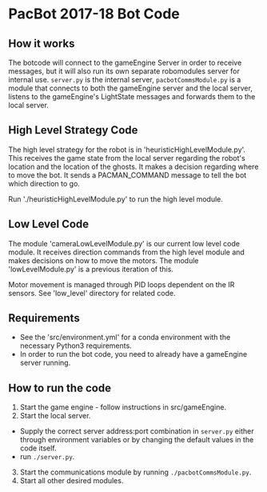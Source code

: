 # PacBot 2017-18 Bot Code

## How it works

The botcode will connect to the gameEngine Server in order to receive messages, but it will also run its own separate robomodules server for internal use. `server.py` is the internal server, `pacbotCommsModule.py` is a module that connects to both the gameEngine server and the local server, listens to the gameEngine's LightState messages and forwards them to the local server. 

## High Level Strategy Code

The high level strategy for the robot is in 'heuristicHighLevelModule.py'. This receives the game state from the local server regarding the robot's location and the location of the ghosts. It makes a decision regarding where to move the bot. It sends a PACMAN_COMMAND message to tell the bot which direction to go.

Run './heuristicHighLevelModule.py' to run the high level module.


## Low Level Code

The module 'cameraLowLevelModule.py' is our current low level code module. It receives direction commands from the high level module and makes decisions on how to move the motors. The module 'lowLevelModule.py' is a previous iteration of this.

Motor movement is managed through PID loops dependent on the IR sensors. See 'low_level' directory for related code.


## Requirements

- See the 'src/environment.yml' for a conda environment with the necessary Python3 requirements.
- In order to run the bot code, you need to already have a gameEngine server running.

## How to run the code

1. Start the game engine - follow instructions in src/gameEngine.
2. Start the local server.
  - Supply the correct server address:port combination in `server.py` either through environment variables or by changing the default values in the code itself.
  - run `./server.py`.
3. Start the communications module by running `./pacbotCommsModule.py`.
4. Start all other desired modules.
